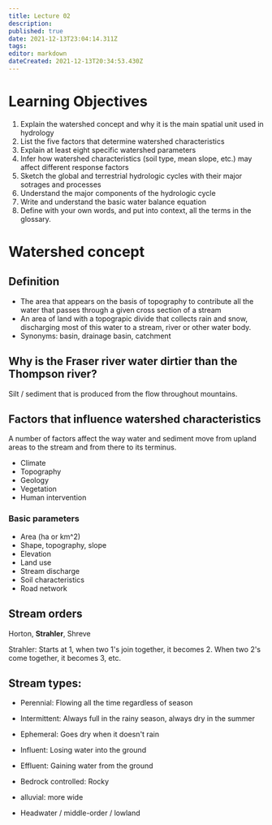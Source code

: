 ```yaml
---
title: Lecture 02
description: 
published: true
date: 2021-12-13T23:04:14.311Z
tags: 
editor: markdown
dateCreated: 2021-12-13T20:34:53.430Z
---
```


# Learning Objectives
1. Explain the watershed concept and why it is the main spatial unit used in hydrology
2. List the five factors that determine watershed characteristics
3. Explain at least eight specific watershed parameters
4. Infer how watershed characteristics (soil type, mean slope, etc.) may affect different response factors
5. Sketch the global and terrestrial hydrologic cycles with their major sotrages and processes
6. Understand the major components of the hydrologic cycle
7. Write and understand the basic water balance equation
8. Define with your own words, and put into context, all the terms in the glossary.

# Watershed concept
## Definition
* The area that appears on the basis of topography to contribute all the water that passes through a given cross section of a stream
* An area of land with a topograpic divide that collects rain and snow, discharging most of this water to a stream, river or other water body.
* Synonyms: basin, drainage basin, catchment


## Why is the Fraser river water dirtier than the Thompson river?
Silt / sediment that is produced from the flow throughout mountains.

## Factors that influence watershed characteristics
A number of factors affect the way water and sediment move from upland areas to the stream and from there to its terminus.

* Climate
* Topography
* Geology
* Vegetation
* Human intervention

### Basic parameters
* Area (ha or km^2)
* Shape, topography, slope
* Elevation
* Land use
* Stream discharge
* Soil characteristics
* Road network


## Stream orders
Horton, **Strahler**, Shreve

Strahler: Starts at 1, when two 1's join together, it becomes 2. When two 2's come together, it becomes 3, etc.


## Stream types:
* Perennial: Flowing all the time regardless of season
* Intermittent: Always full in the rainy season, always dry in the summer
* Ephemeral: Goes dry when it doesn't rain

* Influent: Losing water into the ground
* Effluent: Gaining water from the ground

* Bedrock controlled: Rocky
* alluvial: more wide

* Headwater / middle-order / lowland
